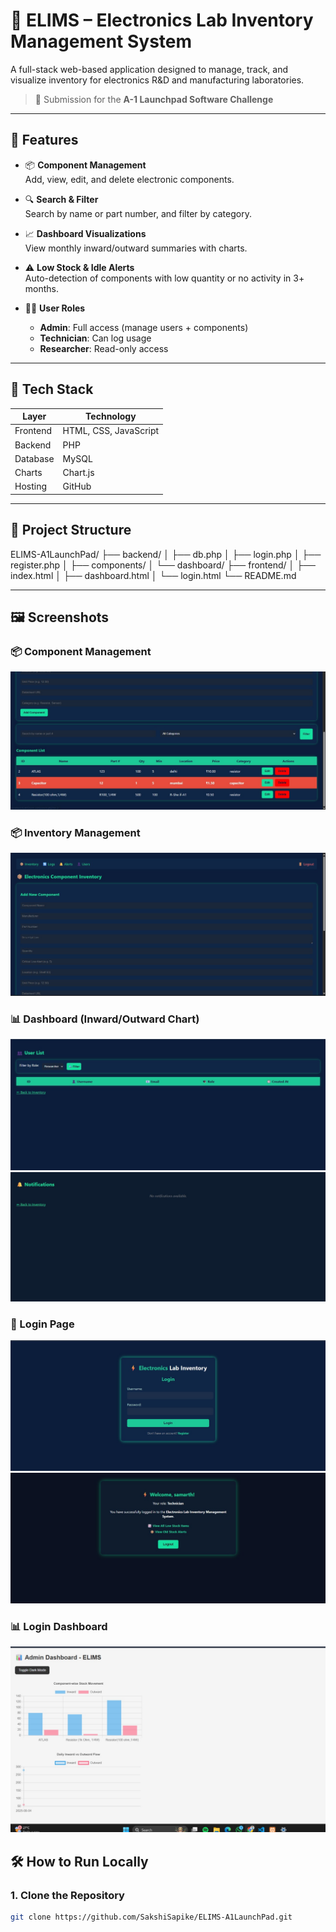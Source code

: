 # 🔌 ELIMS – Electronics Lab Inventory Management System

A full-stack web-based application designed to manage, track, and visualize inventory for electronics R&D and manufacturing laboratories.

> 💼 Submission for the **A-1 Launchpad Software Challenge**

---


## 🚀 Features

- 📦 **Component Management**  
  Add, view, edit, and delete electronic components.

- 🔍 **Search & Filter**  
  Search by name or part number, and filter by category.

- 📈 **Dashboard Visualizations**  
  View monthly inward/outward summaries with charts.

- ⚠️ **Low Stock & Idle Alerts**  
  Auto-detection of components with low quantity or no activity in 3+ months.

- 🧑‍💼 **User Roles**  
  - **Admin**: Full access (manage users + components)  
  - **Technician**: Can log usage  
  - **Researcher**: Read-only access  

---

## 🧱 Tech Stack

| Layer       | Technology                  |
|-------------|-----------------------------|
| Frontend    | HTML, CSS, JavaScript       |
| Backend     | PHP                         |
| Database    | MySQL                       |
| Charts      | Chart.js                    |
| Hosting     | GitHub                      |

---

## 📁 Project Structure

ELIMS-A1LaunchPad/
├── backend/
│ ├── db.php
│ ├── login.php
│ ├── register.php
│ ├── components/
│ └── dashboard/
├── frontend/
│ ├── index.html
│ ├── dashboard.html
│ └── login.html
└── README.md


---

## 🖼️ Screenshots

### 📦 Component Management
![Component UI](https://github.com/SakshiSapike/ELIMS-A1LaunchPad/blob/main/Assests/Inventory.jpg)

### 📦 Inventory Management
![Inventory](https://github.com/SakshiSapike/ELIMS-A1LaunchPad/blob/main/Assests/Inventory_management.jpg)

### 📊 Dashboard (Inward/Outward Chart)
![Inward](https://github.com/SakshiSapike/ELIMS-A1LaunchPad/blob/main/Assests/Dashboard.jpg)
![Outward](https://github.com/SakshiSapike/ELIMS-A1LaunchPad/blob/main/Assests/Notification.jpg)

### 🔐 Login Page
![Login](https://github.com/SakshiSapike/ELIMS-A1LaunchPad/blob/main/Assests/Login.jpg)
![Account](https://github.com/SakshiSapike/ELIMS-A1LaunchPad/blob/main/Assests/Account.jpg)

### 📊 Login Dashboard
![Admin](https://github.com/SakshiSapike/ELIMS-A1LaunchPad/blob/main/Assests/Admin_dashboard.jpg)


## 🛠️ How to Run Locally

### 1. Clone the Repository
```bash
git clone https://github.com/SakshiSapike/ELIMS-A1LaunchPad.git

